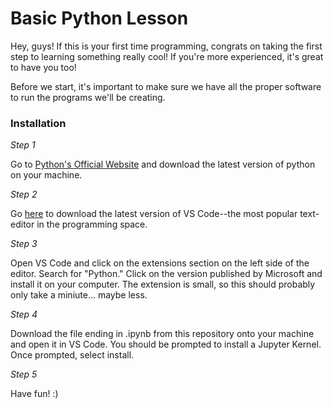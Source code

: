 # Basic Python Lesson

Hey, guys! If this is your first time programming, congrats on taking the first step to learning something really cool! If you're more experienced, it's great to have you too! 

Before we start, it's important to make sure we have all the proper software to run the programs we'll be creating.

### Installation


*Step 1*

Go to [Python's Official Website](https://www.python.org/downloads/) and download the latest version of python on your machine.


*Step 2*

Go [here](https://code.visualstudio.com/) to download the latest version of VS Code--the most popular text-editor in the programming space. 


*Step 3*

Open VS Code and click on the extensions section on the left side of the editor. Search for "Python." Click on the version published by Microsoft and install it on your computer. The extension is small, so this should probably only take a miniute... maybe less. 


*Step 4*

Download the file ending in .ipynb from this repository onto your machine and open it in VS Code. You should be prompted to install a Jupyter Kernel. Once prompted, select install. 


*Step 5*

Have fun! :)

